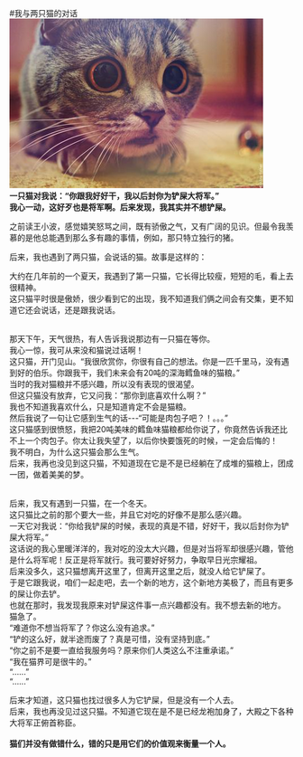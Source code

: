 #我与两只猫的对话
![cat](/images/blog/cat.jpg)<br>
**一只猫对我说：“你跟我好好干，我以后封你为铲屎大将军。”<br>
我心一动，这好歹也是将军啊。后来发现，我其实并不想铲屎。**<br>

之前读王小波，感觉嬉笑怒骂之间，既有骄傲之气，又有广阔的见识。但最令我羡慕的是他总能遇到那么多有趣的事情，例如，那只特立独行的猪。<br>

后来，我也遇到了两只猫，会说话的猫。故事是这样的：<br>

大约在几年前的一个夏天，我遇到了第一只猫，它长得比较瘦，短短的毛，看上去很精神。<br>
这只猫平时很是傲娇，很少看到它的出现，我不知道我们俩之间会有交集，更不知道它还会说话，还是跟我说话。<br>
<br>

那天下午，天气很热，有人告诉我说那边有一只猫在等你。<br>
我心一惊，我可从来没和猫说过话啊！<br>
这只猫，开门见山。“我很欣赏你，你很有自己的想法。你是一匹千里马，没有遇到好的伯乐。你跟我干，我们未来会有20吨的深海鳕鱼味的猫粮。”<br>
当时的我对猫粮并不感兴趣，所以没有表现的很渴望。<br>
但这只猫没有放弃，它又问我：“那你到底喜欢什么啊？”<br>
我也不知道我喜欢什么，只是知道肯定不会是猫粮。<br>
然后我说了一句让它感到生气的话---“可能是肉包子吧？！。。。”<br>
这只猫感到很愤怒，我把20吨美味的鳕鱼味猫粮都给你说了，你竟然告诉我还比不上一个肉包子。你太让我失望了，以后你快要饿死的时候，一定会后悔的！<br>
我不明白，为什么这只猫会那么生气。<br>
后来，我再也没见到这只猫，不知道现在它是不是已经躺在了成堆的猫粮上，团成一团，做着美美的梦。<br>
<br>

后来，我又有遇到一只猫，在一个冬天。<br>
这只猫比之前的那个要大一些，并且它对吃的好像不是那么感兴趣。<br>
一天它对我说：“你给我铲屎的时候，表现的真是不错，好好干，我以后封你为铲屎大将军。”<br>
这话说的我心里暖洋洋的，我对吃的没太大兴趣，但是对当将军却很感兴趣，管他是什么将军呢！反正是将军就行。我可要好好努力，争取早日光宗耀祖。<br>
后来没多久，这只猫想离开这里了，但离开这里之后，就没人给它铲屎了。<br>
于是它跟我说，咱们一起走吧，去一个新的地方，这个新地方美极了，而且有更多的屎让你去铲。<br>
也就在那时，我发现我原来对铲屎这件事一点兴趣都没有。我不想去新的地方。<br>
猫急了。<br>
“难道你不想当将军了？你这么没有追求。”<br>
“铲的这么好，就半途而废了？真是可惜，没有坚持到底。”<br>
“你之前不是要一直给我服务吗？原来你们人类这么不注重承诺。”<br>
“我在猫界可是很牛的。”<br>
“......”<br>
“......”<br>

后来才知道，这只猫也找过很多人为它铲屎，但是没有一个人去。<br>
后来，我也再没见过这只猫。不知道它现在是不是已经龙袍加身了，大殿之下各种大将军正俯首称臣。<br>
<br>
**猫们并没有做错什么，错的只是用它们的价值观来衡量一个人。**<br>